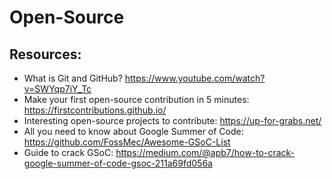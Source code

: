 # Open-Source

## Resources:
- What is Git and GitHub? https://www.youtube.com/watch?v=SWYqp7iY_Tc
- Make your first open-source contribution in 5 minutes: https://firstcontributions.github.io/
- Interesting open-source projects to contribute: https://up-for-grabs.net/
- All you need to know about Google Summer of Code: https://github.com/FossMec/Awesome-GSoC-List
- Guide to crack GSoC: https://medium.com/@apb7/how-to-crack-google-summer-of-code-gsoc-211a69fd056a
